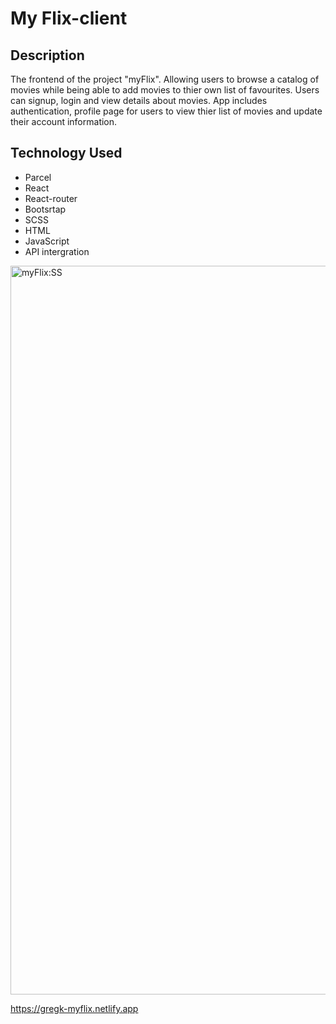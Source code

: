 # My Flix-client

<h2>Description</h2>
The frontend of the project "myFlix". Allowing users to browse a catalog of movies while being able to add movies to thier own list of favourites. Users can signup, login and view details about movies. App includes authentication, profile page for users to view thier list of movies and update their account information.


<h2>Technology Used</h2>

* Parcel
* React
* React-router
* Bootsrtap
* SCSS
* HTML
* JavaScript
* API intergration

<img width="1166" alt="myFlix:SS" src="https://github.com/Gregpk55/myFlix-client/assets/122652405/d5f6a5c9-535e-44a1-8969-7eb87b70c39a">

https://gregk-myflix.netlify.app
